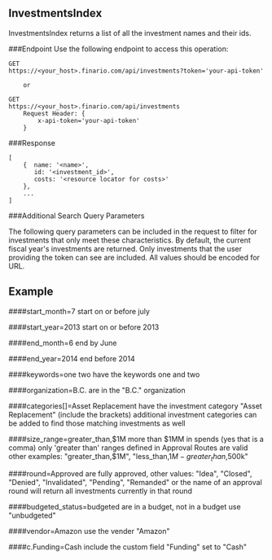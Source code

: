 InvestmentsIndex
----------------
InvestmentsIndex returns a list of all the investment names and their ids.

###Endpoint
Use the following endpoint to access this operation:

	GET
	https://<your_host>.finario.com/api/investments?token='your-api-token'

        or

	GET
    https://<your_host>.finario.com/api/investments
        Request Header: {
            x-api-token='your-api-token'
        }


###Response

    [
        {  name: '<name>',
           id: '<investment_id>',
           costs: '<resource locator for costs>'
        },
        ...
    ]

###Additional Search Query Parameters

The following query parameters can be included in the request to filter for investments that only meet these characteristics. By default, the current fiscal year's investments are returned. Only investments that the user
providing the token can see are included. All values should be encoded for URL.

Example
-------

####start_month=7
start on or before july

####start_year=2013
start on or before 2013

####end_month=6
end by June

####end_year=2014
end before 2014

####keywords=one two
have the keywords one and two

####organization=B.C.
are in the "B.C." organization

####categories[]=Asset Replacement
have the investment category "Asset Replacement" (include the brackets)
additional investment categories can be added to find those matching investments as well

####size_range=greater_than,$1M
more than $1MM in spends (yes that is a comma) only 'greater than' ranges defined in Approval Routes are valid 
other examples: "greater_than,$1M", "less_than,$1M-greater_than,$500k"

####round=Approved
are fully approved, other values: "Idea", "Closed", "Denied", "Invalidated", "Pending", "Remanded"
or the name of an approval round will return all investments currently in that round

####budgeted_status=budgeted
are in a budget, not in a budget use "unbudgeted"

####vendor=Amazon
use the vender "Amazon"

####c.Funding=Cash
include the custom field "Funding" set to "Cash"
